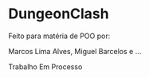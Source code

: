 # DungeonClash
 





<p>Feito para matéria de POO por:</p>
<p>Marcos Lima Alves, Miguel Barcelos e ... </p>
<p>Trabalho Em Processo</p>
